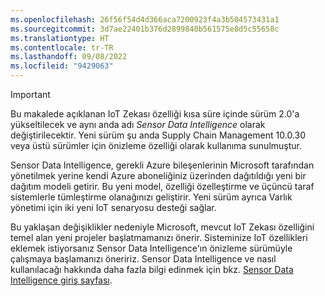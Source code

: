 ```yaml
---
ms.openlocfilehash: 26f56f54d4d366aca7200923f4a3b504573431a1
ms.sourcegitcommit: 3d7ae22401b376d2899840b561575e8d5c55658c
ms.translationtype: HT
ms.contentlocale: tr-TR
ms.lasthandoff: 09/08/2022
ms.locfileid: "9429063"
---
```

> [!IMPORTANT]
> Bu makalede açıklanan IoT Zekası özelliği kısa süre içinde sürüm 2.0'a yükseltilecek ve aynı anda adı *Sensor Data Intelligence* olarak değiştirilecektir. Yeni sürüm şu anda Supply Chain Management 10.0.30 veya üstü sürümler için önizleme özelliği olarak kullanıma sunulmuştur.
> 
> Sensor Data Intelligence, gerekli Azure bileşenlerinin Microsoft tarafından yönetilmek yerine kendi Azure aboneliğiniz üzerinden dağıtıldığı yeni bir dağıtım modeli getirir. Bu yeni model, özelliği özelleştirme ve üçüncü taraf sistemlerle tümleştirme olanağınızı geliştirir. Yeni sürüm ayrıca Varlık yönetimi için iki yeni IoT senaryosu desteği sağlar.
>
> Bu yaklaşan değişiklikler nedeniyle Microsoft, mevcut IoT Zekası özelliğini temel alan yeni projeler başlatmamanızı önerir. Sisteminize IoT özellikleri eklemek istiyorsanız Sensor Data Intelligence'ın önizleme sürümüyle çalışmaya başlamanızı öneririz. Sensor Data Intelligence ve nasıl kullanılacağı hakkında daha fazla bilgi edinmek için bkz. [Sensor Data Intelligence giriş sayfası](/dynamics365/supply-chain/sensor-data-intelligence/sdi-home-page).
